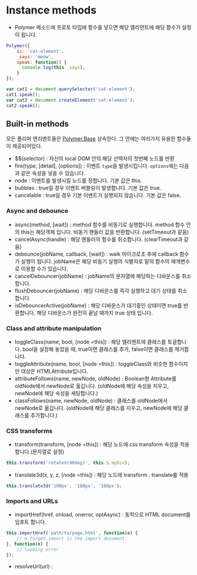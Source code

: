 # Instance methods
* Polymer 메소드에 프로토 타입에 함수를 넣으면 해당 엘리먼트에 해당 함수가 설정이 됩니다.
``` javascript
Polymer({
    is: 'cat-element',
    _says: 'meow',
    speak: function() {
      console.log(this._says);
    }
});

var cat1 = document.querySelector('cat-element');
cat1.speak();
var cat2 = document.createElement('cat-element');
cat2.speak();
```

## Built-in methods

모든 폴리머 엔리멘트들은 [Polymer.Base](https://www.polymer-project.org/1.0/docs/api/Polymer.Base) 상속한다. 그 안에는 여러가지 유용한 함수들이 제공되어있다.

* $$(selector) : 자신의 local DOM 안의 해당 선택자의 첫번째 노드를 반환
* fire(type, [detail], [options]) : 이벤트 `type`을 발생시킵니다. `options`에는 다음과 같은 속성을 넣을 수 있습니다.
 * node : 이벤트를 발생시킬 노드를 정합니다. 기본 값은 this.
 * bubbles : true일 경우 이벤트 버블링이 발생합니다. 기본 값은 true.
 * cancelable : true일 경우 기본 이벤트가 실행되지 않습니다. 기본 값은 false.

### Async and debounce
 * async(method, [wait]) : method 함수를 비동기로 실행합니다. method 함수 안의 this는 해당객체 입니다. 비동기 핸들러 값을 반환합니다. (setTimeout과 같음)
 * cancelAsync(handle) : 해당 핸들러의 함수를 취소합니다. (clearTimeout과 같음)
 * debounce(jobName, callback, [wait]) : waik 마이크로초 후에 callback 함수가 실행이 됩니다. jobName은 해당 비동기 실행의 식별자로 밑의 함수의 매개변수로 이용할 수가 있습니다.
 * cancelDebouncer(jobName) : jobName의 문자열에 해당하는 디바운스를 취소합니다.
 * flushDebouncer(jobName) : 해당 디바운스를 즉각 실행하고 대기 상태를 취소합니다.
 * isDebouncerActive(jobName) : 해당 디바운스가 대기중인 상태이면 true를 반환합니다. 해당 디바운스가 완전히 끝날 때까지 true 상태 입니다.

### Class and attribute manipulation
 * toggleClass(name, bool, [node =this]) : 해당 엘리멘트에 클래스를 토글합니다. bool을 설정해 놓았을 때, true이면 클래스를 추가, false이면 클래스를 제거합니다.
 * toggleAttribute(name, bool, [node =this]) : toggleClass와 비슷한 함수이지만 대상은 HTMLAttribute입니다.
 * attributeFollows(name, newNode, oldNode) : Boolean형 Attribute를 oldNode에서 newNode로 옮깁니다. (oldNode에 해당 속성을 지우고, newNode에 해당 속성을 세팅합니다.)
 * classFollows(name, newNode, oldNode) : 클래스를 oldNode에서 newNode로 옮깁니다. (oldNode에 해당 클래스를 지우고, newNode에 해당 클래스를 추가합니다.)

### CSS transforms
* transform(transform, [node =this]) : 해당 노드에 css transform 속성을 적용합니다.(문자열로 설정)
``` javascript
this.transform('rotateX(90deg)', this.$.myDiv);
```
* translate3d(x, y, z, [node =this]) : 해당 노드에 transform : translate를 적용
``` javascript
this.translate3d('100px', '100px', '100px');
```

### Imports and URLs
* importHref(href, onload, onerror, optAsync) : 동적으로 HTML document를 임포트 합니다.
``` javascript
this.importHref('path/to/page.html', function(e) {
    // e.target.import is the import document.
}, function(e) {
    // loading error
});
```
* resolveUrl(url) : 